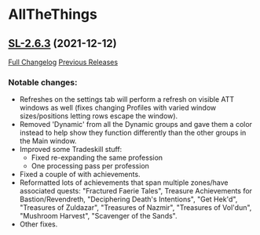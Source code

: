 # AllTheThings

## [SL-2.6.3](https://github.com/DFortun81/AllTheThings/tree/SL-2.6.3) (2021-12-12)
[Full Changelog](https://github.com/DFortun81/AllTheThings/compare/SL-2.6.2...SL-2.6.3) [Previous Releases](https://github.com/DFortun81/AllTheThings/releases)


### Notable changes:

- Refreshes on the settings tab will perform a refresh on visible ATT windows as well (fixes changing Profiles with varied window sizes/positions letting rows escape the window).
- Removed 'Dynamic' from all the Dynamic groups and gave them a color instead to help show they function differently than the other groups in the Main window.
- Improved some Tradeskill stuff:
    - Fixed re-expanding the same profession
    - One processing pass per profession
- Fixed a couple of with achievements.
- Reformatted lots of achievements that span multiple zones/have associated quests: "Fractured Faerie Tales", Treasure Achievements for Bastion/Revendreth, "Deciphering Death's Intentions", "Get Hek'd", "Treasures of Zuldazar", "Treasures of Nazmir", "Treasures of Vol'dun", "Mushroom Harvest", "Scavenger of the Sands".
- Other fixes.

